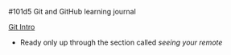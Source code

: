 #101d5 Git and GitHub learning journal

[Git Intro](https://blog.udemy.com/git-tutorial-a-comprehensive-guide/)
* Ready only up through the section called *seeing your remote*